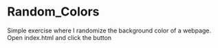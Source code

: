 # Random_Colors
Simple exercise where I randomize the background color of a webpage.
Open index.html and click the button 
